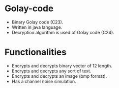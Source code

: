 # Golay-code

- Binary Golay code (C23).
- Written in java language.
- Decryption algorithm is used of Golay code (C24).

# Functionalities

- Encrypts and decrypts binary vector of 12 length.
- Encrypts and decrypts any sort of text.
- Encrypts and decrypts an image (bmp format).
- Has a channel noise simulation.
